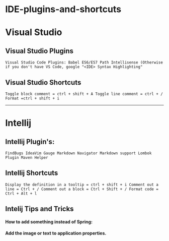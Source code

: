 # IDE-plugins-and-shortcuts

# Visual Studio 

## Visual Studio Plugins

`
Visual Studio Code Plugins:
Babel ES6/ES7
Path Intellisense (Otherwise if you don't have VS Code, google "<IDE> Syntax Highlighting"
`

## Visual Studio Shortcuts

`
Toggle block comment = ctrl + shift + A
Toggle line comment = ctrl + /
Format =ctrl + shift + i 
`


-----------------------------------------------------------------------------------------------------------------

# Intellij

## Intellij Plugin's:
`
FindBugs
IdeaVim
Gauge
Markdown Navigator
Markdown support
Lombok Plugin
Maven Helper
`

## Intellij Shortcuts

`
Display the definition in a tooltip = ctrl + shift + i
Comment out a line = Ctrl + /
Comment out a block = Ctrl + Shift + /
Format code = Ctrl + Alt + l
`

## Intelij Tips and Tricks

#### How to add something instead of Spring:
#### Add the image or text to application properties.
